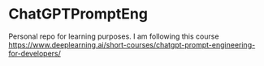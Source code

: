 # ChatGPTPromptEng
Personal repo for learning purposes.
I am following this course https://www.deeplearning.ai/short-courses/chatgpt-prompt-engineering-for-developers/
